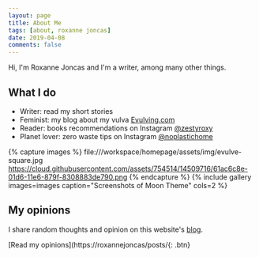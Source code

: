 ```yaml
---
layout: page
title: About Me
tags: [about, roxanne joncas]
date: 2019-04-08
comments: false
---
```


Hi, I'm Roxanne Joncas and I'm a writer, among many other things.

## What I do
* Writer: read my short stories
* Feminist: my blog about my vulva <a href="https://www.instagram.com/evulving/">Evulving.com</a>
* Reader: books recommendations on Instagram <a href="https://www.instagram.com/zestyroxy/">@zestyroxy</a>
* Planet lover: zero waste tips on Instagram <a href="https://www.instagram.com/noplastichome/">@noplastichome</a>

{% capture images %}
    file:///workspace/homepage/assets/img/evulve-square.jpg
    https://cloud.githubusercontent.com/assets/754514/14509716/61ac6c8e-01d6-11e6-879f-8308883de790.png
{% endcapture %}
{% include gallery images=images caption="Screenshots of Moon Theme" cols=2 %}

## My opinions

I share random thoughts and opinion on this website's [blog](https://roxannejoncas/posts/).

[Read my opinions](https://roxannejoncas/posts/{: .btn}
